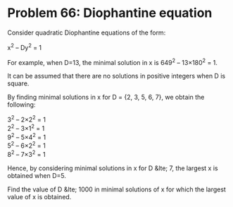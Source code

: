 # Problem 66: Diophantine equation #

Consider quadratic Diophantine equations of the form:

x<sup>2</sup> – Dy<sup>2</sup> = 1

For example, when D=13, the minimal solution in x is
649<sup>2</sup> – 13&times;180<sup>2</sup> = 1.

It can be assumed that there are no solutions in positive integers when D is square.

By finding minimal solutions in x for D = {2, 3, 5, 6, 7}, we obtain the following:

3<sup>2</sup> – 2&times;2<sup>2</sup> = 1  
2<sup>2</sup> – 3&times;1<sup>2</sup> = 1  
9<sup>2</sup> – 5&times;4<sup>2</sup> = 1  
5<sup>2</sup> – 6&times;2<sup>2</sup> = 1  
8<sup>2</sup> – 7&times;3<sup>2</sup> = 1

Hence, by considering minimal solutions in x for D &lte; 7, the largest x is obtained when D=5.

Find the value of D &lte; 1000 in minimal solutions of x for which the largest value of x is
obtained.

